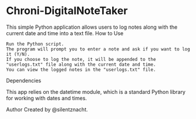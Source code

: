 # Chroni-DigitalNoteTaker

This simple Python application allows users to log notes along with the current date and time into a text file.
How to Use

    Run the Python script.
    The program will prompt you to enter a note and ask if you want to log it (Y/N).
    If you choose to log the note, it will be appended to the "userlogs.txt" file along with the current date and time.
    You can view the logged notes in the "userlogs.txt" file.

Dependencies

This app relies on the datetime module, which is a standard Python library for working with dates and times.

Author
Created by @silentznacht.

